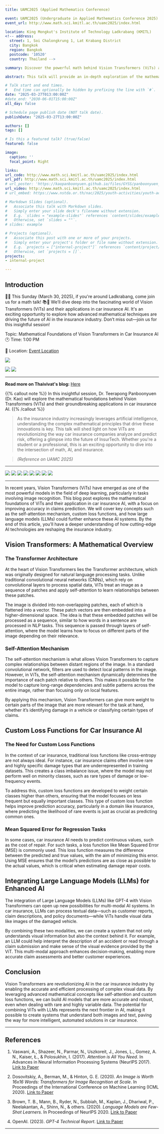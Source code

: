 ```yaml
---
title: UAMC2025 (Applied Mathematics Conference)

event: UAMC2025 (Undergraduate in Applied Mathematics Conference 2025)
event_url: http://www.math.sci.kmitl.ac.th/uamc2025/index.html

location: King Mongkut's Institute of Technology Ladkrabang (KMITL)
<!-- address:
  street: 1, Soi Chalongkrung 1, Lat Krabang District
  city: Bangkok
  region: Bangkok
  postcode: '10520'
  country: Thailand -->

summary: Discover the powerful math behind Vision Transformers (ViTs) and how they’re revolutionizing AI in the car insurance industry. We’ll dive into the self-attention mechanism that allows ViTs to process visual data with precision, explore custom loss functions to improve claim prediction accuracy, and discuss the exciting potential of integrating Large Language Models (LLMs) to elevate AI, unlocking new possibilities and driving innovation in the insurance world. By examining these cutting-edge techniques, we’ll uncover how AI is set to redefine the way insurance claims are handled, making processes smarter, faster, and more efficient.

abstract: This talk will provide an in-depth exploration of the mathematical principles behind Vision Transformers (ViTs) and their potential applications in the car insurance sector. We will begin by examining the core concepts of transformer models, with a particular focus on the self-attention mechanism, which allows the model to weigh the importance of different parts of an image. This leads to more accurate and robust image recognition. We will also cover the process of creating custom loss functions that are designed to train these models in the specific context of car insurance, improving both prediction accuracy and efficiency in claim assessment. Finally, we will discuss the future of this technology, including the exciting potential of Large Language Models (LLMs) to further enhance AI-driven solutions in this space. By the end of the session, attendees will have a strong understanding of both the mathematics behind Vision Transformers and their practical applications in the insurance industry.

# Talk start and end times.
#   End time can optionally be hidden by prefixing the line with `#`.
date: "2025-03-27T013:00:00Z"
#date_end: "2030-06-01T15:00:00Z"
all_day: false

# Schedule page publish date (NOT talk date).
publishDate: "2025-03-27T13:00:00Z"

authors: []
tags: []

# Is this a featured talk? (true/false)
featured: false

image:
  caption: ''
  focal_point: Right

links:
url_code: http://www.math.sci.kmitl.ac.th/uamc2025/index.html
url_pdf: http://www.math.sci.kmitl.ac.th/uamc2025/index.html
# url_poster: 'https://kaopanboonyuen.github.io/files/GYSS/panboonyuen_MeViT_Poster_toGYSS2025.pdf'
url_video: http://www.math.sci.kmitl.ac.th/uamc2025/index.html
# url_embed: https://www.nstda.or.th/nac/2025/youth-activities/youth-activity-2/

# Markdown Slides (optional).
#   Associate this talk with Markdown slides.
#   Simply enter your slide deck's filename without extension.
#   E.g. `slides = "example-slides"` references `content/slides/example-slides.md`.
#   Otherwise, set `slides = ""`.
# slides: example

# Projects (optional).
#   Associate this post with one or more of your projects.
#   Simply enter your project's folder or file name without extension.
#   E.g. `projects = ["internal-project"]` references `content/project/deep-learning/index.md`.
#   Otherwise, set `projects = []`.
projects:
- internal-project

---
```

## Introduction

🚗💡 This Sunday (March 30, 2025), if you're around Ladkrabang, come join us for a math talk! 📚💬 We’ll dive deep into the fascinating world of Vision Transformers (ViTs) and their applications in car insurance AI. It's an exciting opportunity to explore how advanced mathematical techniques are driving the future of AI in the insurance industry. Don’t miss out—join us for this insightful session!

Topic: Mathematical Foundations of Vision Transformers in Car Insurance AI  
🕐 Time: 1:00 PM  

📍 Location: [Event Location](https://www.facebook.com/photo?fbid=1192313742905954&set=a.490286653108670)

![](featured.png)

![](uamc2025_images/UAMC2025xTVIxMARS_0001.png)
![](uamc2025_images/UAMC2025xTVIxMARS_0002.png)

---

**Read more on Thaivivat's blog:** [Here](https://careers.thaivivat.co.th/newsandevents/6808628ebfad6e8912fd5c57)

{{% callout note %}}
In this insightful session, Dr. Teerapong Panboonyuen (Dr. Kao) will explore the mathematical foundations behind Vision Transformers (ViTs) and their groundbreaking applications in car insurance AI.
{{% /callout %}}

> As the insurance industry increasingly leverages artificial intelligence, understanding the complex mathematical principles that drive these innovations is key. This talk will shed light on how ViTs are revolutionizing the way car insurance companies analyze and predict risk, offering a glimpse into the future of InsurTech. Whether you're a student or a professional, this is an exciting opportunity to dive into the intersection of math, AI, and insurance. 

> *(Reference on UAMC 2025)*

---

![](uamc2025_images/UAMC2025xMARS_05.jpg)
![](uamc2025_images/UAMC2025xMARS_02.jpg)
![](uamc2025_images/UAMC2025xMARS_04.jpg)
![](uamc2025_images/UAMC2025xMARS_03.jpg)
![](uamc2025_images/UAMC2025xMARS_06.jpg)
![](uamc2025_images/UAMC2025xMARS_01.jpg)
![](uamc2025_images/UAMC2025xMARS_07.jpg)
![](uamc2025_images/UAMC2025xMARS_08.jpg)

---

In recent years, Vision Transformers (ViTs) have emerged as one of the most powerful models in the field of deep learning, particularly in tasks involving image recognition. This blog post explores the mathematical foundations of ViTs and their application in car insurance AI, with a focus on improving accuracy in claims prediction. We will cover key concepts such as the self-attention mechanism, custom loss functions, and how large language models (LLMs) could further enhance these AI systems. By the end of this article, you’ll have a deeper understanding of how cutting-edge AI technologies are reshaping the insurance industry.

## Vision Transformers: A Mathematical Overview

### The Transformer Architecture

At the heart of Vision Transformers lies the Transformer architecture, which was originally designed for natural language processing tasks. Unlike traditional convolutional neural networks (CNNs), which rely on convolutional layers to process spatial data, ViTs treat an image as a sequence of patches and apply self-attention to learn relationships between these patches.

The image is divided into non-overlapping patches, each of which is flattened into a vector. These patch vectors are then embedded into a higher-dimensional space. The idea is that these embedded patches will be processed as a sequence, similar to how words in a sentence are processed in NLP tasks. This sequence is passed through layers of self-attention, where the model learns how to focus on different parts of the image depending on their relevance.

### Self-Attention Mechanism

The self-attention mechanism is what allows Vision Transformers to capture complex relationships between distant regions of the image. In a standard convolutional network, filters are used to detect local patterns in the image. However, in ViTs, the self-attention mechanism dynamically determines the importance of each patch relative to others. This makes it possible for the model to capture long-range dependencies and subtle patterns across the entire image, rather than focusing only on local features.

By applying this mechanism, Vision Transformers can give more weight to certain parts of the image that are more relevant for the task at hand, whether it’s identifying damage in a vehicle or classifying certain types of claims.

## Custom Loss Functions for Car Insurance AI

### The Need for Custom Loss Functions

In the context of car insurance, traditional loss functions like cross-entropy are not always ideal. For instance, car insurance claims often involve rare and highly specific damage types that are underrepresented in training datasets. This creates a class imbalance issue, where the model may not perform well on minority classes, such as rare types of damage or low-frequency events.

To address this, custom loss functions are developed to weight certain classes higher than others, ensuring that the model focuses on less frequent but equally important classes. This type of custom loss function helps improve prediction accuracy, particularly in a domain like insurance, where predicting the likelihood of rare events is just as crucial as predicting common ones.

### Mean Squared Error for Regression Tasks

In some cases, car insurance AI needs to predict continuous values, such as the cost of repair. For such tasks, a loss function like Mean Squared Error (MSE) is commonly used. This loss function measures the difference between the predicted and true values, with the aim of minimizing this error. Using MSE ensures that the model’s predictions are as close as possible to the actual values, which is critical when estimating damage repair costs.

## Integrating Large Language Models (LLMs) for Enhanced AI

The integration of Large Language Models (LLMs) like GPT-4 with Vision Transformers can open up new possibilities for multi-modal AI systems. In car insurance, LLMs can process textual data—such as customer reports, claim descriptions, and policy documents—while ViTs handle visual data like images of the damaged vehicle.

By combining these two modalities, we can create a system that not only understands visual information but also the context behind it. For example, an LLM could help interpret the description of an accident or read through a claim submission and make sense of the visual evidence provided by the ViT. This multi-modal approach enhances decision-making, enabling more accurate claim assessments and better customer experiences.

## Conclusion

Vision Transformers are revolutionizing AI in the car insurance industry by enabling the accurate and efficient processing of complex visual data. By leveraging advanced mathematical concepts like self-attention and custom loss functions, we can build AI models that are more accurate and robust, even when dealing with rare and highly variable data. The potential for combining ViTs with LLMs represents the next frontier in AI, making it possible to create systems that understand both images and text, paving the way for more intelligent, automated solutions in car insurance.

---

## References

1. Vaswani, A., Shazeer, N., Parmar, N., Uszkoreit, J., Jones, L., Gomez, A. N., Kaiser, Ł., & Polosukhin, I. (2017). *Attention is All You Need*. In Advances in Neural Information Processing Systems (NeurIPS 2017). [Link to Paper](https://arxiv.org/abs/1706.03762)

2. Dosovitskiy, A., Berman, M., & Hinton, G. E. (2020). *An Image is Worth 16x16 Words: Transformers for Image Recognition at Scale*. In Proceedings of the International Conference on Machine Learning (ICML 2020). [Link to Paper](https://arxiv.org/abs/2010.11929)

3. Brown, T. B., Mann, B., Ryder, N., Subbiah, M., Kaplan, J., Dhariwal, P., Neelakantan, A., Shinn, N., & others. (2020). *Language Models are Few-Shot Learners*. In Proceedings of NeurIPS 2020. [Link to Paper](https://arxiv.org/abs/2005.14165)

4. OpenAI. (2023). *GPT-4 Technical Report*. [Link to Paper](https://arxiv.org/abs/2303.08774)

---